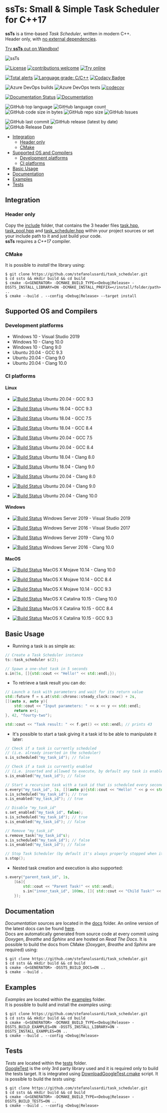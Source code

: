 # ssTs: Small &amp; Simple Task Scheduler for C++17

**ssTs** is a time-based *Task Scheduler*, written in modern C++.  
Header only, with [no external dependencies](#tests).

[Try **ssTs** out on Wandbox!](https://wandbox.org/permlink/yTJVogjpcsZzzyNq)

![ssTs](/docs/logo/ssts_logo.png) 


[![License](https://img.shields.io/badge/License-MIT-blue)](https://github.com/StefanoLusardi/task_scheduler/blob/master/LICENSE) 
[![contributions welcome](https://img.shields.io/badge/contributions-welcome-brightgreen.svg?style=flat)](https://github.com/StefanoLusardi/task_scheduler/issues) 
[![Try online](https://img.shields.io/badge/try-online-orange.svg)](https://wandbox.org/permlink/yTJVogjpcsZzzyNq) 

[![Total alerts](https://img.shields.io/lgtm/alerts/g/StefanoLusardi/task_scheduler.svg?logo=lgtm&logoWidth=18)](https://lgtm.com/projects/g/StefanoLusardi/task_scheduler/alerts/) 
[![Language grade: C/C++](https://img.shields.io/lgtm/grade/cpp/g/StefanoLusardi/task_scheduler.svg?logo=lgtm&logoWidth=18)](https://lgtm.com/projects/g/StefanoLusardi/task_scheduler/context:cpp) 
[![Codacy Badge](https://app.codacy.com/project/badge/Grade/145999f67a5f4d25acec749b0896e47d)](https://www.codacy.com/manual/StefanoLusardi/task_scheduler/dashboard?utm_source=github.com&amp;utm_medium=referral&amp;utm_content=StefanoLusardi/task_scheduler&amp;utm_campaign=Badge_Grade) 

![Azure DevOps builds](https://img.shields.io/azure-devops/build/stefanolusardi/ssts/14) 
![Azure DevOps tests](https://img.shields.io/azure-devops/tests/stefanolusardi/ssts/14) 
[![codecov](https://codecov.io/gh/StefanoLusardi/task_scheduler/branch/master/graph/badge.svg?token=DQLSB3A0UU)](undefined) 

[![Documentation Status](https://readthedocs.org/projects/task-scheduler/badge/?version=latest)](https://task-scheduler.readthedocs.io/en/latest/?badge=latest) 
[![Documentation](https://codedocs.xyz/StefanoLusardi/task_scheduler.svg)](https://codedocs.xyz/StefanoLusardi/task_scheduler/) 

![GitHub top language](https://img.shields.io/github/languages/top/stefanolusardi/task_scheduler) 
![GitHub language count](https://img.shields.io/github/languages/count/stefanolusardi/task_scheduler) 
![GitHub code size in bytes](https://img.shields.io/github/languages/code-size/stefanolusardi/task_scheduler) 
![GitHub repo size](https://img.shields.io/github/repo-size/stefanolusardi/task_scheduler) 
![GitHub Issues](https://img.shields.io/github/issues/stefanolusardi/task_scheduler) 

![GitHub last commit](https://img.shields.io/github/last-commit/stefanolusardi/task_scheduler) 
![GitHub release (latest by date)](https://img.shields.io/github/v/release/stefanolusardi/task_scheduler) 
![GitHub Release Date](https://img.shields.io/github/release-date/stefanolusardi/task_scheduler) 

- [Integration](#integration)
  - [Header only](#header-only)
  - [CMake](#cmake)
- [Supported OS and Compilers](#supported-os-and-compilers)
  - [Development platforms](#development-platforms)
  - [CI platforms](#ci-platforms)
- [Basic Usage](#basic-usage)
- [Documentation](#documentation)
- [Examples](#examples)
- [Tests](#tests)

## Integration

### Header only
Copy the [include](/include) folder, that contains the 3 header files [task.hpp](/include/ssts/task.hpp), [task_pool.hpp](/include/ssts/task_pool.hpp) and [task_scheduler.hpp](/include/ssts/task_scheduler.hpp) within your project sources or set your include path to it and just build your code.  
**ssTs** requires a *C++17* compiler.

### CMake
It is possible to *install* the library using:
```console
$ git clone https://github.com/stefanolusardi/task_scheduler.git
$ cd ssts && mkdir build && cd build
$ cmake -G<GENERATOR> -DCMAKE_BUILD_TYPE=<Debug|Release> -DSSTS_INSTALL_LIBRARY=ON -DCMAKE_INSTALL_PREFIX=</install/folder/path> ..
$ cmake --build . --config <Debug|Release> --target install 
```

## Supported OS and Compilers

### Development platforms
*  Windows 10 - Visual Studio 2019
*  Windows 10 - Clang 10.0
*  Windows 10 - Clang 9.0
*  Ubuntu 20.04 - GCC 9.3
*  Ubuntu 20.04 - Clang 9.0
*  Ubuntu 20.04 - Clang 10.0

### CI platforms

#### Linux

*  [![Build Status](https://stefanolusardi.visualstudio.com/ssts/_apis/build/status/ssts_pipeline?branchName=master&jobName=Ubuntu2004_GCC9)](https://stefanolusardi.visualstudio.com/ssts/_build/latest?definitionId=14&branchName=master)
Ubuntu 20.04 - GCC 9.3

*  [![Build Status](https://stefanolusardi.visualstudio.com/ssts/_apis/build/status/ssts_pipeline?branchName=master&jobName=Ubuntu1804_GCC9)](https://stefanolusardi.visualstudio.com/ssts/_build/latest?definitionId=14&branchName=master)
Ubuntu 18.04 - GCC 9.3

*  [![Build Status](https://stefanolusardi.visualstudio.com/ssts/_apis/build/status/ssts_pipeline?branchName=master&jobName=Ubuntu1804_GCC7)](https://stefanolusardi.visualstudio.com/ssts/_build/latest?definitionId=14&branchName=master)
Ubuntu 18.04 - GCC 7.5

*  [![Build Status](https://stefanolusardi.visualstudio.com/ssts/_apis/build/status/ssts_pipeline?branchName=master&jobName=Ubuntu1804_GCC8)](https://stefanolusardi.visualstudio.com/ssts/_build/latest?definitionId=14&branchName=master)
Ubuntu 18.04 - GCC 8.4

*  [![Build Status](https://stefanolusardi.visualstudio.com/ssts/_apis/build/status/ssts_pipeline?branchName=master&jobName=Ubuntu2004_GCC7)](https://stefanolusardi.visualstudio.com/ssts/_build/latest?definitionId=14&branchName=master)
Ubuntu 20.04 - GCC 7.5

*  [![Build Status](https://stefanolusardi.visualstudio.com/ssts/_apis/build/status/ssts_pipeline?branchName=master&jobName=Ubuntu2004_GCC8)](https://stefanolusardi.visualstudio.com/ssts/_build/latest?definitionId=14&branchName=master)
Ubuntu 20.04 - GCC 8.4

*  [![Build Status](https://stefanolusardi.visualstudio.com/ssts/_apis/build/status/ssts_pipeline?branchName=master&jobName=Ubuntu1804_Clang8)](https://stefanolusardi.visualstudio.com/ssts/_build/latest?definitionId=14&branchName=master)
Ubuntu 18.04 - Clang 8.0

*  [![Build Status](https://stefanolusardi.visualstudio.com/ssts/_apis/build/status/ssts_pipeline?branchName=master&jobName=Ubuntu1804_Clang9)](https://stefanolusardi.visualstudio.com/ssts/_build/latest?definitionId=14&branchName=master)
Ubuntu 18.04 - Clang 9.0

*  [![Build Status](https://stefanolusardi.visualstudio.com/ssts/_apis/build/status/ssts_pipeline?branchName=master&jobName=Ubuntu2004_Clang8)](https://stefanolusardi.visualstudio.com/ssts/_build/latest?definitionId=14&branchName=master)
Ubuntu 20.04 - Clang 8.0

*  [![Build Status](https://stefanolusardi.visualstudio.com/ssts/_apis/build/status/ssts_pipeline?branchName=master&jobName=Ubuntu2004_Clang9)](https://stefanolusardi.visualstudio.com/ssts/_build/latest?definitionId=14&branchName=master)
Ubuntu 20.04 - Clang 9.0

*  [![Build Status](https://stefanolusardi.visualstudio.com/ssts/_apis/build/status/ssts_pipeline?branchName=master&jobName=Ubuntu2004_Clang10)](https://stefanolusardi.visualstudio.com/ssts/_build/latest?definitionId=14&branchName=master)
Ubuntu 20.04 - Clang 10.0

#### Windows

*  [![Build Status](https://stefanolusardi.visualstudio.com/ssts/_apis/build/status/ssts_pipeline?branchName=master&jobName=Windows2019_VisualStudio2019)](https://stefanolusardi.visualstudio.com/ssts/_build/latest?definitionId=14&branchName=master)
Windows Server 2019 - Visual Studio 2019

*  [![Build Status](https://stefanolusardi.visualstudio.com/ssts/_apis/build/status/ssts_pipeline?branchName=master&jobName=Windows2016_VisualStudio2017)](https://stefanolusardi.visualstudio.com/ssts/_build/latest?definitionId=14&branchName=master)
Windows Server 2016 - Visual Studio 2017

*  [![Build Status](https://stefanolusardi.visualstudio.com/ssts/_apis/build/status/ssts_pipeline?branchName=master&jobName=Windows2019_Clang10)](https://stefanolusardi.visualstudio.com/ssts/_build/latest?definitionId=14&branchName=master)
Windows Server 2019 - Clang 10.0

*  [![Build Status](https://stefanolusardi.visualstudio.com/ssts/_apis/build/status/ssts_pipeline?branchName=master&jobName=Windows2016_Clang10)](https://stefanolusardi.visualstudio.com/ssts/_build/latest?definitionId=14&branchName=master)
Windows Server 2016 - Clang 10.0

#### MacOS

*  [![Build Status](https://stefanolusardi.visualstudio.com/ssts/_apis/build/status/ssts_pipeline?branchName=master&jobName=MacOSMojave1014_Clang10)](https://stefanolusardi.visualstudio.com/ssts/_build/latest?definitionId=14&branchName=master)
MacOS X Mojave 10.14 - Clang 10.0

*  [![Build Status](https://stefanolusardi.visualstudio.com/ssts/_apis/build/status/ssts_pipeline?branchName=master&jobName=MacOSMojave1014_GCC8)](https://stefanolusardi.visualstudio.com/ssts/_build/latest?definitionId=14&branchName=master)
MacOS X Mojave 10.14 - GCC 8.4

*  [![Build Status](https://stefanolusardi.visualstudio.com/ssts/_apis/build/status/ssts_pipeline?branchName=master&jobName=MacOSMojave1014_GCC9)](https://stefanolusardi.visualstudio.com/ssts/_build/latest?definitionId=14&branchName=master)
MacOS X Mojave 10.14 - GCC 9.3

*  [![Build Status](https://stefanolusardi.visualstudio.com/ssts/_apis/build/status/ssts_pipeline?branchName=master&jobName=MacOSCatalina1015_Clang10)](https://stefanolusardi.visualstudio.com/ssts/_build/latest?definitionId=14&branchName=master)
MacOS X Catalina 10.15 - Clang 10.0

*  [![Build Status](https://stefanolusardi.visualstudio.com/ssts/_apis/build/status/ssts_pipeline?branchName=master&jobName=MacOSCatalina1015_GCC8)](https://stefanolusardi.visualstudio.com/ssts/_build/latest?definitionId=14&branchName=master)
MacOS X Catalina 10.15 - GCC 8.4

*  [![Build Status](https://stefanolusardi.visualstudio.com/ssts/_apis/build/status/ssts_pipeline?branchName=master&jobName=MacOSCatalina1015_GCC9)](https://stefanolusardi.visualstudio.com/ssts/_build/latest?definitionId=14&branchName=master)
MacOS X Catalina 10.15 - GCC 9.3

## Basic Usage

*  Running a task is as simple as:
```cpp
// Create a Task Scheduler instance
ts::task_scheduler s(2);

// Spawn a one-shot task in 5 seconds
s.in(5s, []{std::cout << "Hello!" << std::endl;});
```

*  To retrieve a task result you can do:
```cpp
// Launch a task with parameters and wait for its return value
std::future f = s.at(std::chrono::steady_clock::now() + 2s, 
[](auto x, auto y){ 
    std::cout << "Input parameters: " << x << y << std::endl;
    return x+1; 
}, 42, "fourty-two");

std::cout << "Task result: " << f.get() << std::endl; // prints 43
```

*  It's possible to start a task giving it a task id to be able to manipulate it later:
```cpp
// Check if a task is currently scheduled 
// (i.e. already inserted in the scheduler)
s.is_scheduled("my_task_id"); // false

// Check if a task is currently enabled
// (i.e. inserted and allowed to execute, by default any task is enabled)
s.is_enabled("my_task_id"); // false

// Start a recursive task with a task id that is scheduled every second
s.every("my_task_id", 1s, [](auto p){std::cout << "Hello! " << p << std::endl;}, "some_task_parameter");
s.is_scheduled("my_task_id"); // true
s.is_enabled("my_task_id"); // true

// Disable "my_task_id"
s.set_enabled("my_task_id", false);
s.is_scheduled("my_task_id"); // true
s.is_enabled("my_task_id"); // false

// Remove "my_task_id"
s.remove_task("my_task_id"s);
s.is_scheduled("my_task_id"); // false
s.is_enabled("my_task_id"); // false

// Stop Task Scheduler (by default it's always properly stopped when it goes out of scope)
s.stop();
```

*  Nested task creation and execution is also supported:
```cpp
s.every("parent_task_id", 1s, 
    [&s]{ 
        std::cout << "Parent Task!" << std::endl;
        s.in("inner_task_id", 100ms, []{ std::cout << "Child Task!" << std::endl; });
    });
```

## Documentation
*Documentation* sources are located in the [docs](/docs) folder.
An online version of the latest docs can be found [here](https://task-scheduler.readthedocs.io/en/latest/).  
Docs are automatically generated from source code at every commit using *Doxygen*, *Breathe* and *Sphinx* and are hosted on *Read The Docs*.
It is possible to build the docs from CMake (*Doxygen*, *Breathe* and *Sphinx* are required) using:
```console
$ git clone https://github.com/stefanolusardi/task_scheduler.git
$ cd ssts && mkdir build && cd build
$ cmake -G<GENERATOR> -DSSTS_BUILD_DOCS=ON ..
$ cmake --build . 
```

## Examples
*Examples* are located within the [examples](/examples) folder.  
It is possible to build and install the *examples* using:
```console
$ git clone https://github.com/stefanolusardi/task_scheduler.git
$ cd ssts && mkdir build && cd build
$ cmake -G<GENERATOR> -DCMAKE_BUILD_TYPE=<Debug|Release> -DSSTS_BUILD_EXAMPLES=ON -DSSTS_INSTALL_LIBRARY=ON -DSSTS_INSTALL_EXAMPLES=ON ..
$ cmake --build . --config <Debug|Release>
```

## Tests
*Tests* are located within the [tests](/tests) folder.  
[GoogleTest](https://github.com/google/googletest) is the only 3rd party library used and it is required only to build the tests target.
It is integrated using [DownloadGoogleTest.cmake](/cmake/DownloadGoogleTest.cmake) script. 
It is possible to build the *tests* using:
```console
$ git clone https://github.com/stefanolusardi/task_scheduler.git
$ cd ssts && mkdir build && cd build
$ cmake -G<GENERATOR> -DCMAKE_BUILD_TYPE=<Debug|Release> -DSSTS_BUILD_TESTS=ON ..
$ cmake --build . --config <Debug|Release>
```
